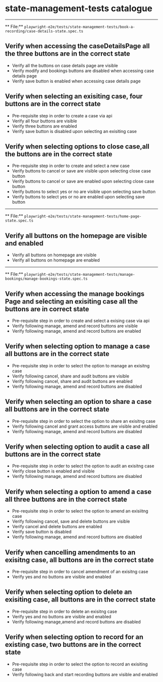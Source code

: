 # state-management-tests catalogue

----------------------------------------------------------------------------------------------------
** File:** `playwright-e2e/tests/state-management-tests/book-a-recording/case-details-state.spec.ts`

## Verify when accessing the caseDetailsPage all the three buttons are in the correct state
- Verify all the buttons on case details page are visible
- Verify modify and bookings buttons are disabled when accessing case details page
- Verify save button is enabled when accessing case details page

## Verify when selecting an exisiting case, four buttons are in the correct state
- Pre-requisite step in order to create a case via api
- Verify all four buttons are visible
- Verify three buttons are enabled
- Verify save button is disabled upon selecting an exisiting case

## Verify when selecting options to close case,all the buttons are in the correct state
- Pre-requisite step in order to create and select a new case
- Verify buttons to cancel or save are visible upon selecting close case button
- Verify buttons to cancel or save are enabled upon selecting close case button
- Verify buttons to select yes or no are visible upon selecting save button
- Verify buttons to select yes or no are enabled upon selecting save button


----------------------------------------------------------------------------------------------------
** File:** `playwright-e2e/tests/state-management-tests/home-page-state.spec.ts`

## Verify all buttons on the homepage are visible and enabled
- Verify all buttons on homepage are visible
- Verify all buttons on homepage are enabled


----------------------------------------------------------------------------------------------------
** File:** `playwright-e2e/tests/state-management-tests/manage-bookings/manage-bookings-state.spec.ts`

## Verify when accessing the manage bookings Page and selecting an exisiting case all the buttons are in correct state
- Pre-requisite step in order to create and select a exising case via api
- Verify following manage, amend and record buttons are visible
- Verify following manage, amend and record buttons are enabled

## Verify when selecting option to manage a case all buttons are in the correct state
- Pre-requisite step in order to select the option to manage an exisitng case
- Verify following cancel, share and audit buttons are visible
- Verify following cancel, share and audit buttons are enabled
- Verify following manage, amend and record buttons are disabled

## Verify when selecting an option to share a case all buttons are in the correct state
- Pre-requisite step in order to select the option to share an exisitng case
- Verify following cancel and grant access buttons are visible and enabled
- Verify following manage, amend and record buttons are disabled

## Verify when selecting option to audit a case all buttons are in the correct state
- Pre-requisite step in order to select the option to audit an exisitng case
- Verify close button is enabled and visible
- Verify following manage, amend and record buttons are disabled

## Verify when selecting a option to amend a case all three buttons are in the correct state
- Pre-requisite step in order to select the option to amend an exisiitng case
- Verify following cancel, save and delete buttons are visible
- Verify cancel and delete buttons are enabled
- Verify save button is disabled
- Verify following manage, amend and record buttons are disabled

## Verify when cancelling amendments to an exisitng case, all buttons are in the correct state
- Pre-requisite step in order to cancel amendment of an exisitng case
- Verify yes and no buttons are visible and enabled

## Verify when selecting option to delete an exisiting case, all buttons are in the correct state
- Pre-requisite step in order to delete an exisitng case
- Verify yes and no buttons are visible and enabled
- Verify following manage,amend and record buttons are disabled

## Verify when selecting option to record for an existing case, two buttons are in the correct state
- Pre-requisite step in order to select the option to record an exisiting case
- Verify following back and start recording buttons are visible and enabled
